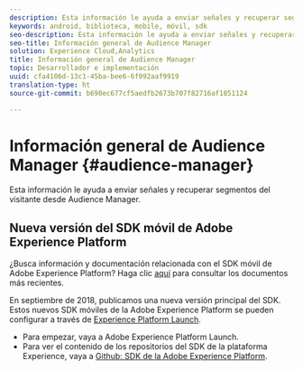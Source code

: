 ```yaml
---
description: Esta información le ayuda a enviar señales y recuperar segmentos del visitante desde Audience Manager.
keywords: android, biblioteca, mobile, móvil, sdk
seo-description: Esta información le ayuda a enviar señales y recuperar segmentos del visitante desde Audience Manager.
seo-title: Información general de Audience Manager
solution: Experience Cloud,Analytics
title: Información general de Audience Manager
topic: Desarrollador e implementación
uuid: cfa4106d-13c1-45ba-bee6-6f992aaf9919
translation-type: ht
source-git-commit: b690ec677cf5aedfb2673b707f82716af1851124

---
```



# Información general de Audience Manager {#audience-manager}

Esta información le ayuda a enviar señales y recuperar segmentos del visitante desde Audience Manager.

## Nueva versión del SDK móvil de Adobe Experience Platform

¿Busca información y documentación relacionada con el SDK móvil de Adobe Experience Platform? Haga clic [aquí](https://aep-sdks.gitbook.io/docs/) para consultar los documentos más recientes.

En septiembre de 2018, publicamos una nueva versión principal del SDK. Estos nuevos SDK móviles de la Adobe Experience Platform se pueden configurar a través de [Experience Platform Launch](https://www.adobe.com/es/experience-platform/launch.html).

* Para empezar, vaya a Adobe Experience Platform Launch.
* Para ver el contenido de los repositorios del SDK de la plataforma Experience, vaya a [Github: SDK de la Adobe Experience Platform](https://github.com/Adobe-Marketing-Cloud/acp-sdks).
